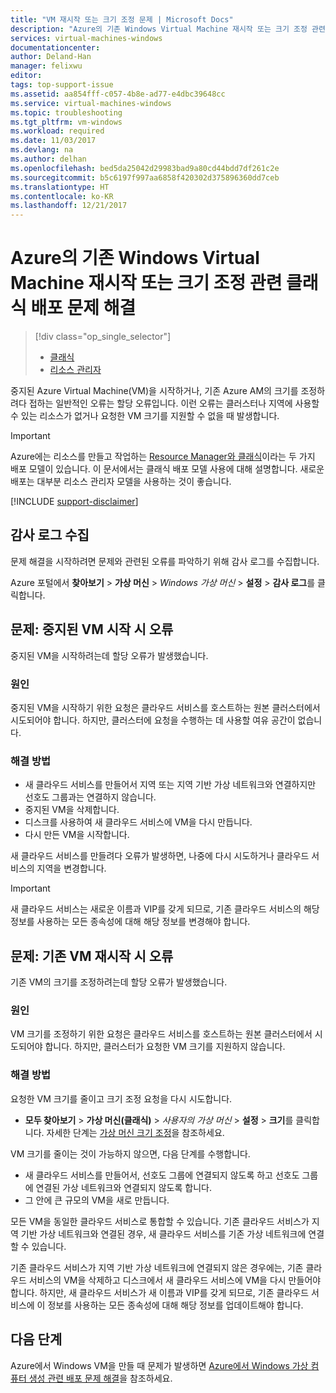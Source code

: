 ```yaml
---
title: "VM 재시작 또는 크기 조정 문제 | Microsoft Docs"
description: "Azure의 기존 Windows Virtual Machine 재시작 또는 크기 조정 관련 클래식 배포 문제 해결"
services: virtual-machines-windows
documentationcenter: 
author: Deland-Han
manager: felixwu
editor: 
tags: top-support-issue
ms.assetid: aa854fff-c057-4b8e-ad77-e4dbc39648cc
ms.service: virtual-machines-windows
ms.topic: troubleshooting
ms.tgt_pltfrm: vm-windows
ms.workload: required
ms.date: 11/03/2017
ms.devlang: na
ms.author: delhan
ms.openlocfilehash: bed5da25042d29983bad9a80cd44bdd7df261c2e
ms.sourcegitcommit: b5c6197f997aa6858f420302d375896360dd7ceb
ms.translationtype: HT
ms.contentlocale: ko-KR
ms.lasthandoff: 12/21/2017
---
```

# <a name="troubleshoot-classic-deployment-issues-with-restarting-or-resizing-an-existing-windows-virtual-machine-in-azure"></a>Azure의 기존 Windows Virtual Machine 재시작 또는 크기 조정 관련 클래식 배포 문제 해결
> [!div class="op_single_selector"]
> * [클래식](virtual-machines-windows-classic-restart-resize-error-troubleshooting.md)
> * [리소스 관리자](../restart-resize-error-troubleshooting.md?toc=%2fazure%2fvirtual-machines%2fwindows%2ftoc.json)
> 
> 

중지된 Azure Virtual Machine(VM)을 시작하거나, 기존 Azure AM의 크기를 조정하려다 접하는 일반적인 오류는 할당 오류입니다. 이런 오류는 클러스터나 지역에 사용할 수 있는 리소스가 없거나 요청한 VM 크기를 지원할 수 없을 때 발생합니다.

> [!IMPORTANT]
> Azure에는 리소스를 만들고 작업하는 [Resource Manager와 클래식](../../../azure-resource-manager/resource-manager-deployment-model.md)이라는 두 가지 배포 모델이 있습니다.  이 문서에서는 클래식 배포 모델 사용에 대해 설명합니다. 새로운 배포는 대부분 리소스 관리자 모델을 사용하는 것이 좋습니다.
> 
> 

[!INCLUDE [support-disclaimer](../../../../includes/support-disclaimer.md)]

## <a name="collect-audit-logs"></a>감사 로그 수집
문제 해결을 시작하려면 문제와 관련된 오류를 파악하기 위해 감사 로그를 수집합니다.

Azure 포털에서 **찾아보기** > **가상 머신** > *Windows 가상 머신* > **설정** > **감사 로그**를 클릭합니다.

## <a name="issue-error-when-starting-a-stopped-vm"></a>문제: 중지된 VM 시작 시 오류
중지된 VM을 시작하려는데 할당 오류가 발생했습니다.

### <a name="cause"></a>원인
중지된 VM을 시작하기 위한 요청은 클라우드 서비스를 호스트하는 원본 클러스터에서 시도되어야 합니다. 하지만, 클러스터에 요청을 수행하는 데 사용할 여유 공간이 없습니다.

### <a name="resolution"></a>해결 방법
* 새 클라우드 서비스를 만들어서 지역 또는 지역 기반 가상 네트워크와 연결하지만 선호도 그룹과는 연결하지 않습니다.
* 중지된 VM을 삭제합니다.
* 디스크를 사용하여 새 클라우드 서비스에 VM을 다시 만듭니다.
* 다시 만든 VM을 시작합니다.

새 클라우드 서비스를 만들려다 오류가 발생하면, 나중에 다시 시도하거나 클라우드 서비스의 지역을 변경합니다.

> [!IMPORTANT]
> 새 클라우드 서비스는 새로운 이름과 VIP를 갖게 되므로, 기존 클라우드 서비스의 해당 정보를 사용하는 모든 종속성에 대해 해당 정보를 변경해야 합니다.
> 
> 

## <a name="issue-error-when-resizing-an-existing-vm"></a>문제: 기존 VM 재시작 시 오류
기존 VM의 크기를 조정하려는데 할당 오류가 발생했습니다.

### <a name="cause"></a>원인
VM 크기를 조정하기 위한 요청은 클라우드 서비스를 호스트하는 원본 클러스터에서 시도되어야 합니다. 하지만, 클러스터가 요청한 VM 크기를 지원하지 않습니다.

### <a name="resolution"></a>해결 방법
요청한 VM 크기를 줄이고 크기 조정 요청을 다시 시도합니다.

* **모두 찾아보기** > **가상 머신(클래식)** > *사용자의 가상 머신* > **설정** > **크기**를 클릭합니다. 자세한 단계는 [가상 머신 크기 조정](https://msdn.microsoft.com/library/dn168976.aspx)을 참조하세요.

VM 크기를 줄이는 것이 가능하지 않으면, 다음 단계를 수행합니다.

* 새 클라우드 서비스를 만들어서, 선호도 그룹에 연결되지 않도록 하고 선호도 그룹에 연결된 가상 네트워크와 연결되지 않도록 합니다.
* 그 안에 큰 규모의 VM을 새로 만듭니다.

모든 VM을 동일한 클라우드 서비스로 통합할 수 있습니다. 기존 클라우드 서비스가 지역 기반 가상 네트워크와 연결된 경우, 새 클라우드 서비스를 기존 가상 네트워크에 연결할 수 있습니다.

기존 클라우드 서비스가 지역 기반 가상 네트워크에 연결되지 않은 경우에는, 기존 클라우드 서비스의 VM을 삭제하고 디스크에서 새 클라우드 서비스에 VM을 다시 만들어야 합니다. 하지만, 새 클라우드 서비스가 새 이름과 VIP를 갖게 되므로, 기존 클라우드 서비스에 이 정보를 사용하는 모든 종속성에 대해 해당 정보를 업데이트해야 합니다.

## <a name="next-steps"></a>다음 단계
Azure에서 Windows VM을 만들 때 문제가 발생하면 [Azure에서 Windows 가상 컴퓨터 생성 관련 배포 문제 해결](../troubleshoot-deployment-new-vm.md?toc=%2fazure%2fvirtual-machines%2fwindows%2ftoc.json)을 참조하세요.

